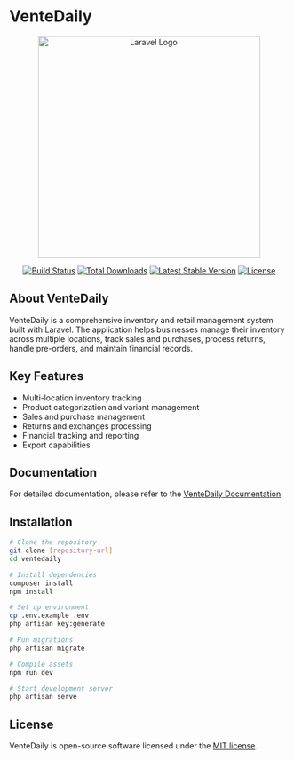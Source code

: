 # VenteDaily

<p align="center"><a href="https://laravel.com" target="_blank"><img src="https://raw.githubusercontent.com/laravel/art/master/logo-lockup/5%20SVG/2%20CMYK/1%20Full%20Color/laravel-logolockup-cmyk-red.svg" width="400" alt="Laravel Logo"></a></p>

<p align="center">
<a href="https://github.com/laravel/framework/actions"><img src="https://github.com/laravel/framework/workflows/tests/badge.svg" alt="Build Status"></a>
<a href="https://packagist.org/packages/laravel/framework"><img src="https://img.shields.io/packagist/dt/laravel/framework" alt="Total Downloads"></a>
<a href="https://packagist.org/packages/laravel/framework"><img src="https://img.shields.io/packagist/v/laravel/framework" alt="Latest Stable Version"></a>
<a href="https://packagist.org/packages/laravel/framework"><img src="https://img.shields.io/packagist/l/laravel/framework" alt="License"></a>
</p>

## About VenteDaily

VenteDaily is a comprehensive inventory and retail management system built with Laravel. The application helps businesses manage their inventory across multiple locations, track sales and purchases, process returns, handle pre-orders, and maintain financial records.

## Key Features

- Multi-location inventory tracking
- Product categorization and variant management
- Sales and purchase management
- Returns and exchanges processing
- Financial tracking and reporting
- Export capabilities

## Documentation

For detailed documentation, please refer to the [VenteDaily Documentation](resources/markdown/documentation.md).

## Installation

```bash
# Clone the repository
git clone [repository-url]
cd ventedaily

# Install dependencies
composer install
npm install

# Set up environment
cp .env.example .env
php artisan key:generate

# Run migrations
php artisan migrate

# Compile assets
npm run dev

# Start development server
php artisan serve
```

## License

VenteDaily is open-source software licensed under the [MIT license](https://opensource.org/licenses/MIT).
